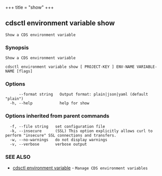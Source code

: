+++
title = "show"
+++
## cdsctl environment variable show

`Show a CDS environment variable`

### Synopsis

`Show a CDS environment variable`

```
cdsctl environment variable show [ PROJECT-KEY ] ENV-NAME VARIABLE-NAME [flags]
```

### Options

```
      --format string   Output format: plain|json|yaml (default "plain")
  -h, --help            help for show
```

### Options inherited from parent commands

```
  -f, --file string   set configuration file
  -k, --insecure      (SSL) This option explicitly allows curl to perform "insecure" SSL connections and transfers.
  -w, --no-warnings   do not display warnings
  -v, --verbose       verbose output
```

### SEE ALSO

* [cdsctl environment variable](/cli/cdsctl/environment/variable/)	 - `Manage CDS environment variables`


